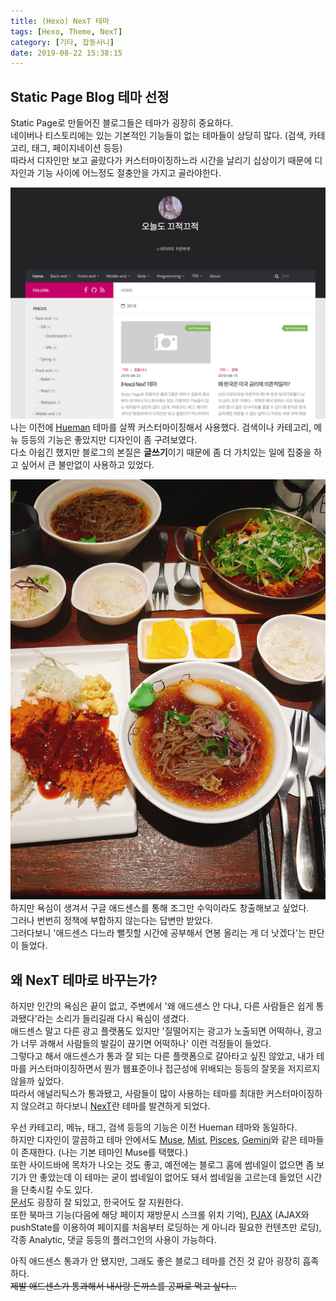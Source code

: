 ```yaml
---
title: (Hexo) NexT 테마
tags: [Hexo, Theme, NexT]
category: [기타, 잡동사니]
date: 2019-08-22 15:38:15
---
```

## Static Page Blog 테마 선정
Static Page로 만들어진 블로그들은 테마가 굉장히 중요하다.  
네이버나 티스토리에는 있는 기본적인 기능들이 없는 테마들이 상당히 많다. (검색, 카테고리, 태그, 페이지네이션 등등)  
따라서 디자인만 보고 골랐다가 커스터마이징하느라 시간을 날리기 십상이기 때문에 디자인과 기능 사이에 어느정도 절충안을 가지고 골라야한다.  

![](/images/hexo-theme-next/hueman.png)  
나는 이전에 [Hueman](https://github.com/ppoffice/hexo-theme-hueman) 테마를 살짝 커스터마이징해서 사용했다.
검색이나 카테고리, 메뉴 등등의 기능은 좋았지만 디자인이 좀 구려보였다.  
다소 아쉽긴 했지만 블로그의 본질은 **글쓰기**이기 때문에 좀 더 가치있는 일에 집중을 하고 싶어서 큰 불만없이 사용하고 있었다.

![넘나 맛있는 내사랑 돈까스를 매주 공짜로 먹을 수만 있다면...](/images/hexo-theme-next/pork-cutlet.jpeg)
하지만 욕심이 생겨서 구글 애드센스를 통해 조그만 수익이라도 창출해보고 싶었다.  
그러나 번번히 정책에 부합하지 않는다는 답변만 받았다.  
그러다보니 '애드센스 다느라 뻘짓할 시간에 공부해서 연봉 올리는 게 더 낫겠다'는 판단이 들었다.

## 왜 NexT 테마로 바꾸는가?
하지만 인간의 욕심은 끝이 없고, 주변에서 '왜 애드센스 안 다냐, 다른 사람들은 쉽게 통과됐다'라는 소리가 들리길래 다시 욕심이 생겼다.  
애드센스 말고 다른 광고 플랫폼도 있지만 '질떨어지는 광고가 노출되면 어떡하나, 광고가 너무 과해서 사람들의 발길이 끊기면 어떡하나' 이런 걱정들이 들었다.  
그렇다고 해서 애드센스가 통과 잘 되는 다른 플랫폼으로 갈아타고 싶진 않았고, 내가 테마를 커스터마이징하면서 뭔가 웹표준이나 접근성에 위배되는 등등의 잘못을 저지르지 않을까 싶었다.  
따라서 애널리틱스가 통과됐고, 사람들이 많이 사용하는 테마를 최대한 커스터마이징하지 않으려고 하다보니 [NexT](https://github.com/theme-next/hexo-theme-next)란 테마를 발견하게 되었다.

우선 카테고리, 메뉴, 태그, 검색 등등의 기능은 이전 Hueman 테마와 동일하다.  
하지만 디자인이 깔끔하고 테마 안에서도 [Muse](https://muse.theme-next.org), [Mist](https://mist.theme-next.org), [Pisces](https://pisces.theme-next.org), [Gemini](https://theme-next.org)와 같은 테마들이 존재한다. (나는 기본 테마인 Muse를 택했다.)  
또한 사이드바에 목차가 나오는 것도 좋고, 예전에는 블로그 홈에 썸네일이 없으면 좀 보기가 안 좋았는데 이 테마는 굳이 썸네일이 없어도 돼서 썸네일을 고르는데 들었던 시간을 단축시킬 수도 있다.  
[문서](https://theme-next.org/docs/)도 굉장히 잘 되있고, 한국어도 잘 지원한다.  
또한 북마크 기능(다음에 해당 페이지 재방문시 스크롤 위치 기억), [PJAX](https://github.com/MoOx/pjax) (AJAX와 pushState를 이용하여 페이지를 처음부터 로딩하는 게 아니라 필요한 컨텐츠만 로딩), 각종 Analytic, 댓글 등등의 플러그인의 사용이 가능하다.  

아직 애드센스 통과가 안 됐지만, 그래도 좋은 블로그 테마를 건진 것 같아 굉장히 흡족하다.  
~~제발 애드센스가 통과해서 내사랑 돈까스를 공짜로 먹고 싶다...~~
